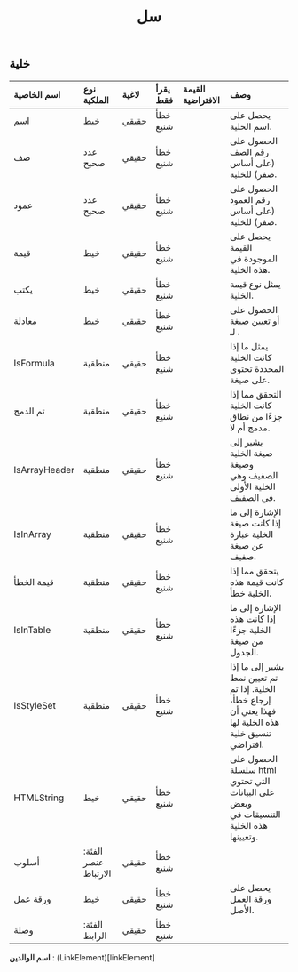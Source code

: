 ﻿---
title: سل
second_title: Aspose.Cells Cloud Documen
type: docs
url: /ar/specification/model/cell/
description: "Aspose.Cells مواصفات النموذج السحابي : خلية. تعامل بسهولة مع Excel ومستندات جداول البيانات الأخرى التي تحتوي على ميزات مثل الفتح والتوليد والتحرير والتقسيم والدمج والمقارنة والتحويل"
weight: 50
---
## **خلية**

 

| اسم الخاصية| نوع الملكية| لاغية| يقرأ فقط| القيمة الافتراضية| وصف|
|:- |:- |:- |:- |:- |:- |
| اسم| خيط| حقيقي| خطأ شنيع|| يحصل على اسم الخلية.|
| صف| عدد صحيح| حقيقي| خطأ شنيع|| الحصول على رقم الصف (على أساس صفر) للخلية.|
| عمود| عدد صحيح| حقيقي| خطأ شنيع|| الحصول على رقم العمود (على أساس صفر) للخلية.|
| قيمة| خيط| حقيقي| خطأ شنيع|| يحصل على القيمة الموجودة في هذه الخلية.|
| يكتب| خيط| حقيقي| خطأ شنيع|| يمثل نوع قيمة الخلية.|
|معادلة| خيط| حقيقي| خطأ شنيع|| الحصول على أو تعيين صيغة لـ .|
| IsFormula| منطقية| حقيقي| خطأ شنيع|| يمثل ما إذا كانت الخلية المحددة تحتوي على صيغة.|
| تم الدمج| منطقية| حقيقي| خطأ شنيع|| التحقق مما إذا كانت الخلية جزءًا من نطاق مدمج أم لا.|
| IsArrayHeader| منطقية| حقيقي| خطأ شنيع|| يشير إلى صيغة الخلية وصيغة الصفيف وهي الخلية الأولى في الصفيف.|
| IsInArray| منطقية| حقيقي| خطأ شنيع|| الإشارة إلى ما إذا كانت صيغة الخلية عبارة عن صيغة صفيف.|
| قيمة الخطأ| منطقية| حقيقي| خطأ شنيع|| يتحقق مما إذا كانت قيمة هذه الخلية خطأ.|
| IsInTable| منطقية| حقيقي| خطأ شنيع|| الإشارة إلى ما إذا كانت هذه الخلية جزءًا من صيغة الجدول.|
| IsStyleSet| منطقية| حقيقي| خطأ شنيع|| يشير إلى ما إذا تم تعيين نمط الخلية. إذا تم إرجاع خطأ، فهذا يعني أن هذه الخلية لها تنسيق خلية افتراضي.|
| HTMLString| خيط| حقيقي| خطأ شنيع|| الحصول على سلسلة html التي تحتوي على البيانات وبعض التنسيقات في هذه الخلية وتعيينها.|
| أسلوب| الفئة: عنصر الارتباط| حقيقي| خطأ شنيع|||
| ورقة عمل| خيط| حقيقي| خطأ شنيع|| يحصل على ورقة العمل الأصل.|
| وصلة| الفئة: الرابط| حقيقي| خطأ شنيع|||

**اسم الوالدين** : (LinkElement)[linkElement]